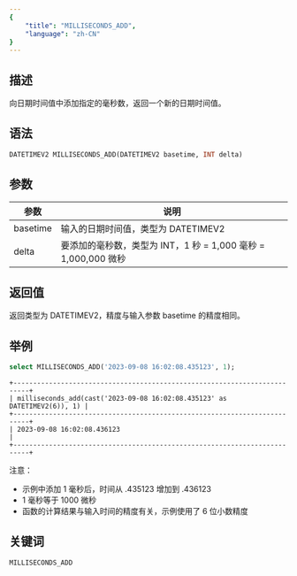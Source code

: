 ```yaml
---
{
    "title": "MILLISECONDS_ADD",
    "language": "zh-CN"
}
---
```


<!-- 
Licensed to the Apache Software Foundation (ASF) under one
or more contributor license agreements.  See the NOTICE file
distributed with this work for additional information
regarding copyright ownership.  The ASF licenses this file
to you under the Apache License, Version 2.0 (the
"License"); you may not use this file except in compliance
with the License.  You may obtain a copy of the License at

  http://www.apache.org/licenses/LICENSE-2.0

Unless required by applicable law or agreed to in writing,
software distributed under the License is distributed on an
"AS IS" BASIS, WITHOUT WARRANTIES OR CONDITIONS OF ANY
KIND, either express or implied.  See the License for the
specific language governing permissions and limitations
under the License.
-->


## 描述

向日期时间值中添加指定的毫秒数，返回一个新的日期时间值。

## 语法

```sql
DATETIMEV2 MILLISECONDS_ADD(DATETIMEV2 basetime, INT delta)
```

## 参数

| 参数 | 说明 |
| ---- | ---- |
| basetime | 输入的日期时间值，类型为 DATETIMEV2 |
| delta | 要添加的毫秒数，类型为 INT，1 秒 = 1,000 毫秒 = 1,000,000 微秒 |

## 返回值

返回类型为 DATETIMEV2，精度与输入参数 basetime 的精度相同。

## 举例

```sql
select MILLISECONDS_ADD('2023-09-08 16:02:08.435123', 1);
```

```plaintext
+--------------------------------------------------------------------------+
| milliseconds_add(cast('2023-09-08 16:02:08.435123' as DATETIMEV2(6)), 1) |
+--------------------------------------------------------------------------+
| 2023-09-08 16:02:08.436123                                               |
+--------------------------------------------------------------------------+
```

注意：
- 示例中添加 1 毫秒后，时间从 .435123 增加到 .436123
- 1 毫秒等于 1000 微秒
- 函数的计算结果与输入时间的精度有关，示例使用了 6 位小数精度

## 关键词

    MILLISECONDS_ADD